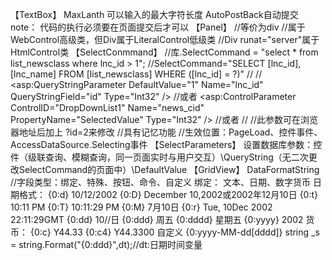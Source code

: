 【TextBox】
MaxLanth 可以输入的最大字符长度
AutoPostBack自动提交
note：
代码的执行必须要在页面提交后才可以
【Panel】
//等价为div
//属于WebControl高级类，但Div属于LiteralControl低级类
//Div runat="server"属于HtmlControl类
【SelectConmmand】
//库.SelectCommand = "select * from list_newsclass where lnc_id > 1";
//SelectCommand="SELECT [lnc_id], [lnc_name] FROM [list_newsclass] WHERE ([lnc_id] = ?)"
//<SelectParameters>
//	<asp:QueryStringParameter DefaultValue="1" Name="lnc_id" QueryStringField="id" Type="Int32" />
//或者	<asp:ControlParameter ControlID="DropDownList1" Name="news_cid" PropertyName="SelectedValue" Type="Int32" />
//或者
//</SelectParameters>
//此参数可在浏览器地址后加上 ?id=2来修改
//具有记忆功能
//生效位置：PageLoad、控件事件、AccessDataSource.Selecting事件
【SelectParameters】
设置数据库参数：控件（级联查询、模糊查询，同一页面实时与用户交互）\QueryString（无二次更改SelectCommand的页面中）\DefaultValue
【GridView】
DataFormatString
//字段类型：绑定、特殊、按钮、命令、自定义
绑定：
文本、日期、数字货币
	日期格式：
		{0:d} 10/12/2002
		{0:D} December 10,2002或2002年12月10日
		{0:t} 10:11 PM
		{0:T} 10:11:29 PM
		{0:M} 7月10日
		{0:r} Tue, 10Dec 2002 22:11:29GMT
		{0:dd} 10//日
		{0:ddd} 周五
		{0:dddd} 星期五
		{0:yyyy} 2002
	货币：
		{0:c} Y44.33
		{0:c4} Y44.3300
自定义		{0:yyyy-MM-dd[dddd]}
string _s = string.Format("{0:ddd}",dt);//dt:日期时间变量

